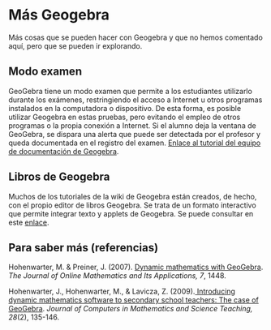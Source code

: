 # Más Geogebra

Más cosas que se pueden hacer con Geogebra y que no hemos comentado aquí, pero que se pueden ir explorando.

## Modo examen

GeoGebra tiene un modo examen que permite a los estudiantes utilizarlo durante los exámenes, restringiendo el acceso a Internet u otros programas instalados en la computadora o dispositivo. De esta forma, es posible utilizar Geogebra en estas pruebas, pero evitando el empleo de otros programas o la propia conexión a Internet. Si el alumno deja la ventana de GeoGebra, se dispara una alerta que puede ser detectada por el profesor y queda documentada en el registro del examen. [Enlace al tutorial del equipo de documentación de Geogebra](https://www.geogebra.org/m/yRRCm3S8).

## Libros de Geogebra

Muchos de los tutoriales de la wiki de Geogebra están creados, de hecho, con el propio editor de libros Geogebra. Se trata de un formato interactivo que permite integrar texto y applets de Geogebra. Se puede consultar en este [enlace](https://www.geogebra.org/m/Smmt4pVM).

## Para saber más \(referencias\)

Hohenwarter, M. & Preiner, J. \(2007\). [Dynamic mathematics with GeoGebra](https://www.maa.org/external_archive/joma/Volume7/Hohenwarter/index.html). _The Journal of Online Mathematics and Its Applications, 7_, 1448.

Hohenwarter, J., Hohenwarter, M., & Lavicza, Z. \(2009\).[ Introducing dynamic mathematics software to secondary school teachers: The case of GeoGebra](https://archive.geogebra.org/static/publications/2009-Hohenwarter_Lavicza_IntroducingDynMathSoft-GeoGebra.pdf). _Journal of Computers in Mathematics and Science Teaching, 28_\(2\), 135-146.


